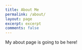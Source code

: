 ```yaml
---
title: About Me
permalink: /about/
layout: page
excerpt: excerpt
comments: false
---
```


My about page is going to be here!